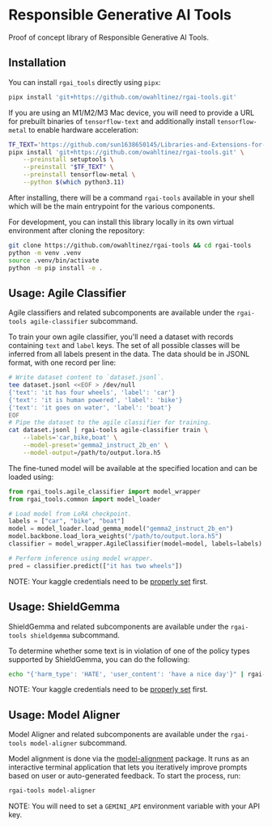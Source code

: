 # Responsible Generative AI Tools

Proof of concept library of Responsible Generative AI Tools.

## Installation

You can install `rgai_tools` directly using `pipx`:

```bash
pipx install 'git+https://github.com/owahltinez/rgai-tools.git'
```

If you are using an M1/M2/M3 Mac device, you will need to provide a URL for
prebuilt binaries of `tensorflow-text` and additionally install
`tensorflow-metal` to enable hardware acceleration:

```bash
TF_TEXT='https://github.com/sun1638650145/Libraries-and-Extensions-for-TensorFlow-for-Apple-Silicon/releases/download/v2.17/tensorflow-2.17.0-cp311-cp311-macosx_14_0_arm64.whl'
pipx install 'git+https://github.com/owahltinez/rgai-tools.git' \
    --preinstall setuptools \
    --preinstall "$TF_TEXT" \
    --preinstall tensorflow-metal \
    --python $(which python3.11)
```

After installing, there will be a command `rgai-tools` available in your shell
which will be the main entrypoint for the various components.

For development, you can install this library locally in its own virtual
environment after cloning the repository:

```bash
git clone https://github.com/owahltinez/rgai-tools && cd rgai-tools
python -m venv .venv
source .venv/bin/activate
python -m pip install -e .
```

## Usage: Agile Classifier

Agile classifiers and related subcomponents are available under the
`rgai-tools agile-classifier` subcommand.

To train your own agile classifier, you'll need a dataset with records
containing `text` and `label` keys. The set of all possible classes will be
inferred from all labels present in the data. The data should be in JSONL
format, with one record per line:

```bash
# Write dataset content to `dataset.jsonl`.
tee dataset.jsonl <<EOF > /dev/null
{'text': 'it has four wheels', 'label': 'car'}
{'text': 'it is human powered', 'label': 'bike'}
{'text': 'it goes on water', 'label': 'boat'}
EOF
# Pipe the dataset to the agile classifier for training.
cat dataset.jsonl | rgai-tools agile-classifier train \
    --labels='car,bike,boat' \
    --model-preset='gemma2_instruct_2b_en' \
    --model-output=/path/to/output.lora.h5
```

The fine-tuned model will be available at the specified location and can be
loaded using:

```python
from rgai_tools.agile_classifier import model_wrapper
from rgai_tools.common import model_loader

# Load model from LoRA checkpoint.
labels = ["car", "bike", "boat"]
model = model_loader.load_gemma_model("gemma2_instruct_2b_en")
model.backbone.load_lora_weights("/path/to/output.lora.h5")
classifier = model_wrapper.AgileClassifier(model=model, labels=labels)

# Perform inference using model wrapper.
pred = classifier.predict(["it has two wheels"])
```

NOTE: Your kaggle credentials need to be [properly set][kaggle-setup] first.

## Usage: ShieldGemma

ShieldGemma and related subcomponents are available under the
`rgai-tools shieldgemma` subcommand.

To determine whether some text is in violation of one of the policy types
supported by ShieldGemma, you can do the following:

```bash
echo "{'harm_type': 'HATE', 'user_content': 'have a nice day'}" | rgai-tools shieldgemma
```

NOTE: Your kaggle credentials need to be [properly set][kaggle-setup] first.

## Usage: Model Aligner

Model Aligner and related subcomponents are available under the
`rgai-tools model-aligner` subcommand.

Model alignment is done via the [model-alignment][model-alignment] package.
It runs as an interactive terminal application that lets you iteratively
improve prompts based on user or auto-generated feedback. To start the process,
run:

```bash
rgai-tools model-aligner
```

NOTE: You will need to set a `GEMINI_API` environment variable with your API
key.

[kaggle-setup]: https://github.com/Kaggle/kaggle-api/blob/main/docs/README.md#api-credentials
[model-alignment]: https://github.com/PAIR-code/model-alignment
